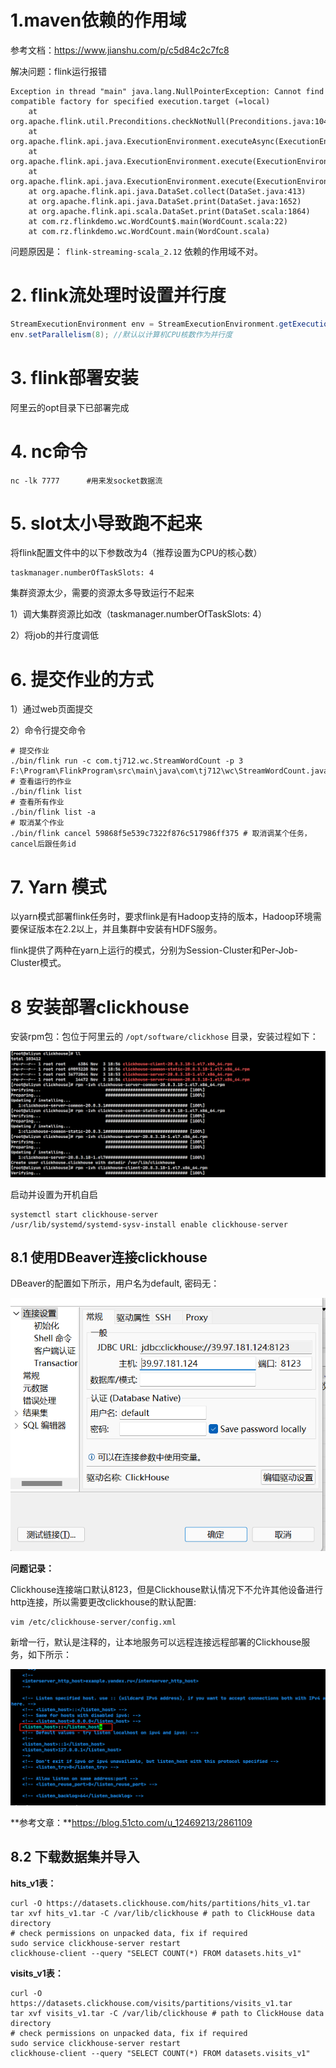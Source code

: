 # 1.maven依赖的作用域

参考文档：https://www.jianshu.com/p/c5d84c2c7fc8

解决问题：flink运行报错

```log
Exception in thread "main" java.lang.NullPointerException: Cannot find compatible factory for specified execution.target (=local)
    at org.apache.flink.util.Preconditions.checkNotNull(Preconditions.java:104)
    at org.apache.flink.api.java.ExecutionEnvironment.executeAsync(ExecutionEnvironment.java:937)
    at org.apache.flink.api.java.ExecutionEnvironment.execute(ExecutionEnvironment.java:860)
    at org.apache.flink.api.java.ExecutionEnvironment.execute(ExecutionEnvironment.java:844)
    at org.apache.flink.api.java.DataSet.collect(DataSet.java:413)
    at org.apache.flink.api.java.DataSet.print(DataSet.java:1652)
    at org.apache.flink.api.scala.DataSet.print(DataSet.scala:1864)
    at com.rz.flinkdemo.wc.WordCount$.main(WordCount.scala:22)
    at com.rz.flinkdemo.wc.WordCount.main(WordCount.scala)
```

问题原因是： `flink-streaming-scala_2.12` 依赖的作用域不对。

# 2. flink流处理时设置并行度

```java
StreamExecutionEnvironment env = StreamExecutionEnvironment.getExecutionEnvironment();
env.setParallelism(8); //默认以计算机CPU核数作为并行度
```

# 3. flink部署安装

阿里云的opt目录下已部署完成

# 4. nc命令

```shell
nc -lk 7777      #用来发socket数据流
```

# 5. slot太小导致跑不起来

将flink配置文件中的以下参数改为4（推荐设置为CPU的核心数）

```
taskmanager.numberOfTaskSlots: 4
```

集群资源太少，需要的资源太多导致运行不起来

1）调大集群资源比如改（taskmanager.numberOfTaskSlots: 4）

2）将job的并行度调低

# 6. 提交作业的方式

1）通过web页面提交

2）命令行提交命令

```shell
# 提交作业
./bin/flink run -c com.tj712.wc.StreamWordCount -p 3 F:\Program\FlinkProgram\src\main\java\com\tj712\wc\StreamWordCount.java
# 查看运行的作业
./bin/flink list
# 查看所有作业
./bin/flink list -a
# 取消某个作业
./bin/flink cancel 59868f5e539c7322f876c517986ff375 # 取消调某个任务，cancel后跟任务id
```

# 7. Yarn 模式

以yarn模式部署flink任务时，要求flink是有Hadoop支持的版本，Hadoop环境需要保证版本在2.2以上，并且集群中安装有HDFS服务。

flink提供了两种在yarn上运行的模式，分别为Session-Cluster和Per-Job-Cluster模式。

# 8 安装部署clickhouse

安装rpm包：包位于阿里云的 `/opt/software/clickhose` 目录，安装过程如下：

![](https://raw.githubusercontent.com/yimisiyang/cloudimage/master/Image/20211103203731.png)

启动并设置为开机自启

```shell
systemctl start clickhouse-server
/usr/lib/systemd/systemd-sysv-install enable clickhouse-server
```

## 8.1 使用DBeaver连接clickhouse

DBeaver的配置如下所示，用户名为default, 密码无：

![](https://raw.githubusercontent.com/yimisiyang/cloudimage/master/Image/20211103204147.png)

**问题记录：**

Clickhouse连接端口默认8123，但是Clickhouse默认情况下不允许其他设备进行http连接，所以需要更改clickhouse的默认配置:

```shell
vim /etc/clickhouse-server/config.xml
```

新增一行，默认是注释的，让本地服务可以远程连接远程部署的Clickhouse服务，如下所示：

![](https://raw.githubusercontent.com/yimisiyang/cloudimage/master/Image/20211103204442.png)

**参考文章：**https://blog.51cto.com/u_12469213/2861109

## 8.2 下载数据集并导入

**hits_v1表：**

```shell
curl -O https://datasets.clickhouse.com/hits/partitions/hits_v1.tar
tar xvf hits_v1.tar -C /var/lib/clickhouse # path to ClickHouse data directory
# check permissions on unpacked data, fix if required
sudo service clickhouse-server restart
clickhouse-client --query "SELECT COUNT(*) FROM datasets.hits_v1"
```

**visits_v1表：**

```shell
curl -O https://datasets.clickhouse.com/visits/partitions/visits_v1.tar
tar xvf visits_v1.tar -C /var/lib/clickhouse # path to ClickHouse data directory
# check permissions on unpacked data, fix if required
sudo service clickhouse-server restart
clickhouse-client --query "SELECT COUNT(*) FROM datasets.visits_v1"
```



